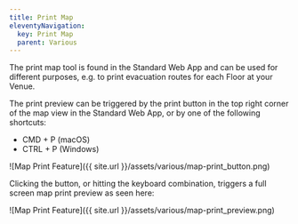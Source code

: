 ```yaml
---
title: Print Map
eleventyNavigation:
  key: Print Map
  parent: Various
---
```


The print map tool is found in the Standard Web App and can be used for different purposes, e.g. to print evacuation routes for each Floor at your Venue.

The print preview can be triggered by the print button in the top right corner of the map view in the Standard Web App, or by one of the following shortcuts:

* CMD + P (macOS)
* CTRL + P (Windows)

![Map Print Feature]({{ site.url }}/assets/various/map-print_button.png)

Clicking the button, or hitting the keyboard combination, triggers a full screen map print preview as seen here:

![Map Print Feature]({{ site.url }}/assets/various/map-print_preview.png)
